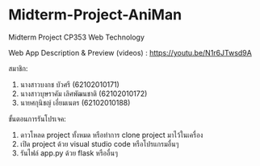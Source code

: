 # Midterm-Project-AniMan
Midterm Project CP353 Web Technology

Web App Description & Preview (videos) : https://youtu.be/N1r6JTwsd9A

สมาชิก: 
1) นางสาวบงกช บัวศรี (62102010171)
2) นางสาวบุษราคัม เลิศพัฒนชาติ (62102010172)
3) นายศกุนิชญ์ เอี่ยมเนตร (62102010188)

ขั้นตอนการรันโปรเจค:
1) ดาวโหลด project ทั้งหมด หรือทำการ clone project มาไว้ในเครื่อง
2) เปิด project ด้วย visual studio code หรือโปรแกรมอื่นๆ
3) รันไฟล์ app.py ด้วย flask หรืออื่นๆ
